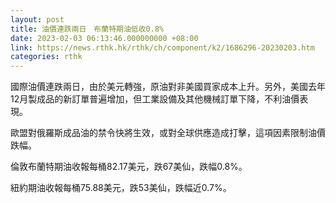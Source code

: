 ```yaml
---
layout: post
title: 油價連跌兩日　布蘭特期油低收0.8%
date: 2023-02-03 06:13:46.000000000 +08:00
link: https://news.rthk.hk/rthk/ch/component/k2/1686296-20230203.htm
categories: rthk
---
```


國際油價連跌兩日，由於美元轉強，原油對非美國買家成本上升。另外，美國去年12月製成品的新訂單普遍增加，但工業設備及其他機械訂單下降，不利油價表現。

歐盟對俄羅斯成品油的禁令快將生效，或對全球供應造成打擊，這項因素限制油價跌幅。

倫敦布蘭特期油收報每桶82.17美元，跌67美仙，跌幅0.8%。

紐約期油收報每桶75.88美元，跌53美仙，跌幅近0.7%。

